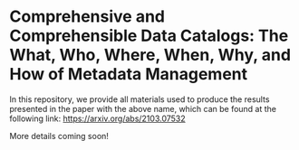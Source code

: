 # Comprehensive and Comprehensible Data Catalogs: The What, Who, Where, When, Why, and How of Metadata Management
In this repository, we provide all materials used to produce the results presented in the paper with the above name, which can be found at the following link: https://arxiv.org/abs/2103.07532  

More details coming soon!
